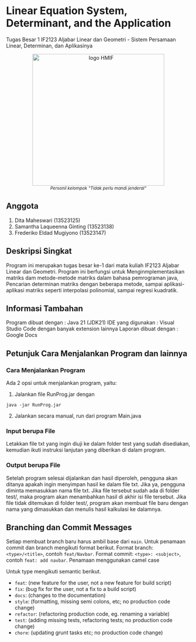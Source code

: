 # Linear Equation System, Determinant, and the Application
Tugas Besar 1 IF2123 Aljabar Linear dan Geometri -  Sistem Persamaan Linear, Determinan, dan Aplikasinya

<p align="center">
  <img height="360px" src="https://github.com/susTuna/susTuna/blob/main/108105991_p0_master1200%20(1).jpg?raw=true" alt="logo HMIF"/>
  <br>
  <a><i><sup>Personil kelompok "Tidak perlu mandi jenderal"</sup></i></a>
</p>

## Anggota 
1. Dita Maheswari (13523125)
2. Samantha Laqueenna Ginting (13523138)
3. Frederiko Eldad Mugiyono (13523147)

## Deskripsi Singkat
Program ini merupakan tugas besar ke-1 dari mata kuliah IF2123 Aljabar Linear dan Geometri. Program ini berfungsi untuk Menginmplementasikan matriks dam metode-metode matriks dalam bahasa pemrograman java, Pencarian determinan matriks dengan beberapa metode, sampai aplikasi-aplikasi matriks seperti interpolasi polinomial, sampai regresi kuadratik.  

## Informasi Tambahan
Program dibuat dengan : Java 21 (JDK21)
IDE yang digunakan : Visual Studio Code dengan banyak extension lainnya
Laporan dibuat dengan : Google Docs 

## Petunjuk Cara Menjalankan Program dan lainnya

### Cara Menjalankan Program
Ada 2 opsi untuk menjalankan program, yaitu:
1. Jalankan file RunProg.jar dengan
```
java -jar RunProg.jar
```
2. Jalankan secara manual, run dari program Main.java
### Input berupa File
Letakkan file txt yang ingin diuji ke dalam folder test yang sudah disediakan, kemudian ikuti instruksi lanjutan yang diberikan di dalam program.
### Output berupa File

Setelah program selesai dijalankan dan hasil diperoleh, pengguna akan ditanya apakah ingin menyimpan hasil ke dalam file txt. Jika ya, pengguna diminta memasukkan nama file txt. Jika file tersebut sudah ada di folder test/, maka program akan menambahkan hasil di akhir isi file tersebut. Jika file tidak ditemukan di folder test/, program akan membuat file baru dengan nama yang dimasukkan dan menulis hasil kalkulasi ke dalamnya. 
 
## Branching dan Commit Messages

Setiap membuat branch baru harus ambil base dari `main`. Untuk penamaan commit dan branch mengikuti format berikut.
Format branch: `<type>/<title>`, contoh `feat/Navbar`.
Format commit: `<type>: <subject>`, contoh `feat: add navbar`.
Penamaan menggunakan camel case

Untuk type mengikuti semantic berikut.

- `feat`: (new feature for the user, not a new feature for build script)
- `fix`: (bug fix for the user, not a fix to a build script)
- `docs`: (changes to the documentation)
- `style`: (formatting, missing semi colons, etc; no production code change)
- `refactor`: (refactoring production code, eg. renaming a variable)
- `test`: (adding missing tests, refactoring tests; no production code change)
- `chore`: (updating grunt tasks etc; no production code change)

